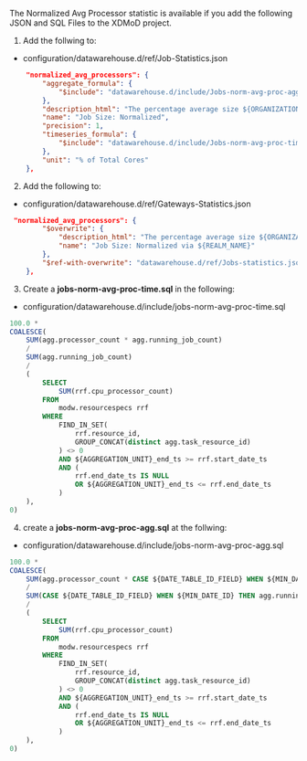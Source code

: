 The Normalized Avg Processor statistic is available if you add the following JSON and SQL Files to the XDMoD project.

1. Add the follwing to: 
- configuration/datawarehouse.d/ref/Job-Statistics.json
```json
    "normalized_avg_processors": {
        "aggregate_formula": {
            "$include": "datawarehouse.d/include/Jobs-norm-avg-proc-agg.sql"
        },
        "description_html": "The percentage average size ${ORGANIZATION_NAME} job divided by the total number of cores in the resource where the job ran. The job normalization calculation assumes that the resource size is constant. This statistic should not be used with a time range where the resource size changes, because the statistic will be incorrect.<br><i>Normalized Job Size: </i>The ratio of the total number of processor cores used by a (parallel) job over the total number of cores on the resource.",
        "name": "Job Size: Normalized",
        "precision": 1,
        "timeseries_formula": {
            "$include": "datawarehouse.d/include/Jobs-norm-avg-proc-time.sql"
        },
        "unit": "% of Total Cores"
    },

```


2. Add the following to: 
- configuration/datawarehouse.d/ref/Gateways-Statistics.json
```json
 "normalized_avg_processors": {
        "$overwrite": {
            "description_html": "The percentage average size ${ORGANIZATION_NAME} ${REALM_NAME} job over total machine cores.<br><i>Normalized Job Size: </i>The percentage total number of processor cores used by a (parallel) job over the total number of cores on the machine.",
            "name": "Job Size: Normalized via ${REALM_NAME}"
        },
        "$ref-with-overwrite": "datawarehouse.d/ref/Jobs-statistics.json#/normalized_avg_processors"
    },
```

3. Create a **jobs-norm-avg-proc-time.sql** in the following: 
- configuration/datawarehouse.d/include/jobs-norm-avg-proc-time.sql
```sql
100.0 *
COALESCE(
    SUM(agg.processor_count * agg.running_job_count)
    /
    SUM(agg.running_job_count)
    /
    (
        SELECT
            SUM(rrf.cpu_processor_count)
        FROM
            modw.resourcespecs rrf
        WHERE
            FIND_IN_SET(
                rrf.resource_id,
                GROUP_CONCAT(distinct agg.task_resource_id)
            ) <> 0
            AND ${AGGREGATION_UNIT}_end_ts >= rrf.start_date_ts
            AND (
                rrf.end_date_ts IS NULL
                OR ${AGGREGATION_UNIT}_end_ts <= rrf.end_date_ts
            )
    ),
0)

```

4. create a **jobs-norm-avg-proc-agg.sql** at the follwing: 
- configuration/datawarehouse.d/include/jobs-norm-avg-proc-agg.sql
```sql
100.0 *
COALESCE(
    SUM(agg.processor_count * CASE ${DATE_TABLE_ID_FIELD} WHEN ${MIN_DATE_ID} THEN agg.running_job_count ELSE agg.started_job_count END)
    /
    SUM(CASE ${DATE_TABLE_ID_FIELD} WHEN ${MIN_DATE_ID} THEN agg.running_job_count ELSE agg.started_job_count END)
    /
    (
        SELECT
            SUM(rrf.cpu_processor_count)
        FROM
            modw.resourcespecs rrf
        WHERE
            FIND_IN_SET(
                rrf.resource_id,
                GROUP_CONCAT(distinct agg.task_resource_id)
            ) <> 0
            AND ${AGGREGATION_UNIT}_end_ts >= rrf.start_date_ts
            AND (
                rrf.end_date_ts IS NULL
                OR ${AGGREGATION_UNIT}_end_ts <= rrf.end_date_ts
            )
    ),
0)

```
